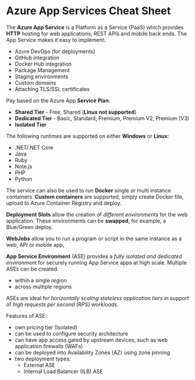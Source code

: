 # Azure App Services Cheat Sheet

The **Azure App Service** is a Platform as a Service (PaaS) which provides **HTTP** hosting for web applications, REST APIs and mobile back ends.  The App Service makes it easy to implement:

- Azure DevOps (for deployments)
- GitHub integration
- Docker Hub integration
- Package Management
- Staging environments
- Custom domains
- Attaching TLS/SSL certificates

Pay based on the Azure App **Service Plan**:

- **Shared Tier** - Free, Shared (**Linux not supported**)
- **Dedicated Tier** - Basic, Standard, Premium, Premium V2, Premium (V3)
- **Isolated Tier**

The following runtimes are supported on either **Windows** or **Linux**:

- .NET/.NET Core
- Java
- Ruby
- Note.js
- PHP
- Python

The service can also be used to run **Docker** single or multi instance containers.  **Custom containers** are supported, simply create Docker file, upload to Azure Container Registry and deploy.

**Deployment Slots** allow the creation of *different environments* for the web application.  These environments can be **swapped**, for example, a Blue/Green deploy.

**WebJobs** allow you to run a program or script in the same instance as a web, API or mobile app,

**App Service Environment** (ASE) provides a *fully isolated and dedicated environment* for securely running App Service apps at high scale.  Multiple ASEs can be created:

- within a single region
- across multiple regions

ASEs are ideal for *horizontally scaling stateless application tiers* in support of *high requests per second (RPS) workloads*.

Features of ASE:

- own pricing tier (Isolated)
- can be used to configure security architecture
- can have app access gated by upstream devices, such as web application firewalls (WAFs)
- can be deployed into Availability Zones (AZ) using zone pinning
- two deployment types:
  - External ASE
  - Internal Load Balancer (ILB) ASE